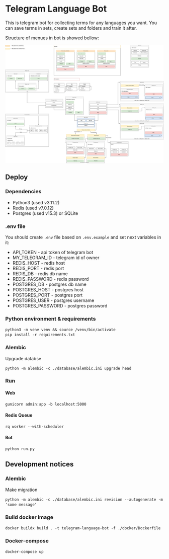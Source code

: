 # Telegram Language Bot

This is telegram bot for collecting terms for any languages you want. You can save terms in sets, create sets and folders and train it after.

Structure of menues in bot is showed bellow:

![menues-diagram](assets/bot-routing-map.drawio.svg)

## Deploy

### Dependencies

+ Python3 (used v3.11.2)
+ Redis (used v7.0.12)
+ Postgres (used v15.3) or SQLite

### .env file

You should create `.env` file based on `.env.example` and set next variables in it:

+ API_TOKEN - api token of telegram bot
+ MY_TELEGRAM_ID - telegram id of owner
+ REDIS_HOST - redis host
+ REDIS_PORT - redis port
+ REDIS_DB - redis db name
+ REDIS_PASSWORD - redis password
+ POSTGRES_DB - postgres db name
+ POSTGRES_HOST - postgres host
+ POSTGRES_PORT - postgres port
+ POSTGRES_USER - postgres username
+ POSTGRES_PASSWORD - postgres password

### Python environment & requirements

``` shell
python3 -m venv venv && source /venv/bin/activate
pip install -r requirements.txt
```

### Alembic

Upgrade databse

``` shell
python -m alembic -c ./database/alembic.ini upgrade head
```

### Run

#### Web

``` shell
gunicorn admin:app -b localhost:5000
```

#### Redis Queue

``` shell
rq worker --with-scheduler
```

#### Bot

``` shell
python run.py
```

## Development notices

### Alembic

Make migration

``` shell
python -m alembic -c ./database/alembic.ini revision --autogenerate -m 'some message'
```

### Build docker image

``` shell
docker buildx build . -t telegram-language-bot -f ./docker/Dockerfile
```

### Docker-compose

``` shell
docker-compose up
```
